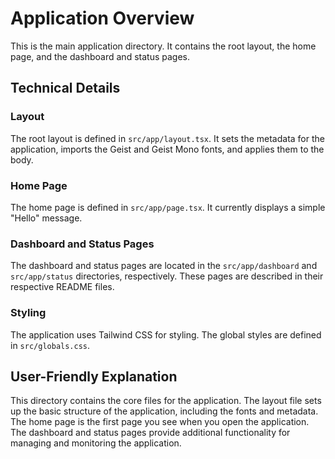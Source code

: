 # Application Overview

This is the main application directory. It contains the root layout, the home page, and the dashboard and status pages.

## Technical Details

### Layout

The root layout is defined in `src/app/layout.tsx`. It sets the metadata for the application, imports the Geist and Geist Mono fonts, and applies them to the body.

### Home Page

The home page is defined in `src/app/page.tsx`. It currently displays a simple "Hello" message.

### Dashboard and Status Pages

The dashboard and status pages are located in the `src/app/dashboard` and `src/app/status` directories, respectively. These pages are described in their respective README files.

### Styling

The application uses Tailwind CSS for styling. The global styles are defined in `src/globals.css`.

## User-Friendly Explanation

This directory contains the core files for the application. The layout file sets up the basic structure of the application, including the fonts and metadata. The home page is the first page you see when you open the application. The dashboard and status pages provide additional functionality for managing and monitoring the application.
